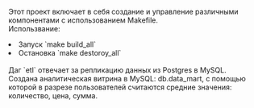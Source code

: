 Этот проект включает в себя создание и управление различными компонентами с использованием Makefile.
<br>
Использвание:
<li>Запуск `make build_all`</li>
<li>Остановка `make destoroy_all`</li>
<br>
Даг `etl` отвечает за репликацию данных из Postgres в MySQL.
<br>
Создана аналитическая витрина в MySQL: db.data_mart, с помощью которой в разрезе пользователей считаются средние значения: количество, цена, сумма.